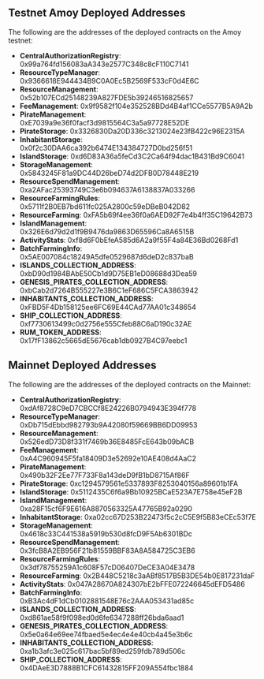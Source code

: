 ## Testnet Amoy Deployed Addresses

The following are the addresses of the deployed contracts on the Amoy testnet:

- **CentralAuthorizationRegistry**: 0x99a764fd156083aA343e2577C348c8cF110C7141
- **ResourceTypeManager**: 0x9366618E944434B9C0A0Ec5B2569F533cF0d4E6C
- **ResourceManagement**: 0x52b107ECd25148239A827FDE5b39246516825657
- **FeeManagement**: 0x9f9582f104e352528BDd4B4af1CCe5577B5A9A2b
- **PirateManagement**: 0xE7039a9e36f0facf3d9815564C3a5a97728E52DE
- **PirateStorage**: 0x3326830Da20D336c3213024e23fB422c96E2315A
- **InhabitantStorage**: 0x0f2c30DAA6ca392b6474E134384727D0bd256f51
- **IslandStorage**: 0xd6D83A36a5feCd3C2Ca64f94dac1B431Bd9C6041
- **StorageManagement**: 0x5843245F81a9DC44D26beD74d2DFB0D78448E219
- **ResourceSpendManagement**: 0xa2AFac25393749C3e6b094637A6138837A033266
- **ResourceFarmingRules**: 0x5711f2B0EB7bd611fc025A2800c59eDBeB042D82
- **ResourceFarming**: 0xFA5b69f4ee36f0a6AED92F7e4b4ff35C19642B73
- **IslandManagement**: 0x326E6d79d2d1f9B9476da9863D65596Ca8A6515B
- **ActivityStats**: 0xf8d6F0bEfeA585d6A2a9f55F4a84E36Bd0268Fd1
- **BatchFarmingInfo**: 0x5AE007084c18249A5dfe0529687d6deD2c837baB
- **ISLANDS_COLLECTION_ADDRESS**: 0xbD90d1984BAbE50Cb1d9D75EB1eD08688d3Dea59
- **GENESIS_PIRATES_COLLECTION_ADDRESS**: 0xbCab2d7264B555227e3B6C1eF686C5FCA3863942
- **INHABITANTS_COLLECTION_ADDRESS**: 0xFBD5F4Db158125ee6FC69E44CAd77AA01c348654
- **SHIP_COLLECTION_ADDRESS**: 0xf7730613499c0d2756e555Cfeb88C6aD190c32AE
- **RUM_TOKEN_ADDRESS**: 0x17fF13862c5665dE5676cab1db0927B4C97eebc1

## Mainnet Deployed Addresses

The following are the addresses of the deployed contracts on the Mainnet:

- **CentralAuthorizationRegistry**: 0xdAf8728C9eD7CBCCf8E24226B0794943E394f778
- **ResourceTypeManager**: 0xDb715dEbbd982793b9A42080f59669BB6DD09953
- **ResourceManagement**: 0x526edD73D8f331f7469b36E8485FcE643b09bACB
- **FeeManagement**: 0xA4C960945F5fa18409D3e52692e10AE408d4AaC2
- **PirateManagement**: 0x490b32F2Ee77F733F8a143deD9fB1bD8715Af86F
- **PirateStorage**: 0xc1294579561e5337893F8253040156a89601b1FA
- **IslandStorage**: 0x5112435C6f6a9Bb10925BCaE523A7E758e45eF2B
- **IslandManagement**: 0xa28F15cf6F9E616A8870563325A47765B92a0290
- **InhabitantStorage**: 0xa02cc67D253B22473f5c2cC5E9f5B83eCEc53f7E
- **StorageManagement**: 0x4618c33C441538a5919b530d8fcD9F5Ab6301BDc
- **ResourceSpendManagement**: 0x3fcB8A2EB956F21b81559BBF83A8A584725C3EB6
- **ResourceFarmingRules**: 0x3df78755259A1c608F57cD06407DeCE3A04E3478
- **ResourceFarming**: 0x2B448C5218c3aABf8517B5B3DE54b0E817231daF
- **ActivityStats**: 0x047A28670A824307bE2bFFE072246645dEFD5486
- **BatchFarmingInfo**: 0xB3Ac4dF1dCb0102881548E76c2AAA053431ad85c
- **ISLANDS_COLLECTION_ADDRESS**: 0xd861ae58f9f098ed0d6fe6347288ff26bda6aad1
- **GENESIS_PIRATES_COLLECTION_ADDRESS**: 0x5e0a64e69ee74fbaed5e4ec4e4e40cb4a45e3b6c
- **INHABITANTS_COLLECTION_ADDRESS**: 0xa1b3afc3e025c617bac5bf89ed259fdb789d506c
- **SHIP_COLLECTION_ADDRESS**: 0x4DAeE3D7888B1CFC61432815FF209A554fbc1884
